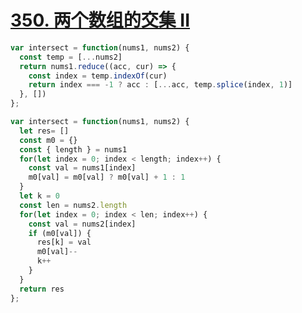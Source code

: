 # [350. 两个数组的交集 II](https://leetcode-cn.com/problems/intersection-of-two-arrays-ii/)

```javascript
var intersect = function(nums1, nums2) {
  const temp = [...nums2]
  return nums1.reduce((acc, cur) => {
    const index = temp.indexOf(cur)
    return index === -1 ? acc : [...acc, temp.splice(index, 1)]
  }, [])
};
```

```javascript
var intersect = function(nums1, nums2) {
  let res= []
  const m0 = {}
  const { length } = nums1
  for(let index = 0; index < length; index++) {
    const val = nums1[index]
    m0[val] = m0[val] ? m0[val] + 1 : 1
  }
  let k = 0
  const len = nums2.length
  for(let index = 0; index < len; index++) {
    const val = nums2[index]
    if (m0[val]) {
      res[k] = val
      m0[val]--
      k++
    }
  }
  return res
};
```
